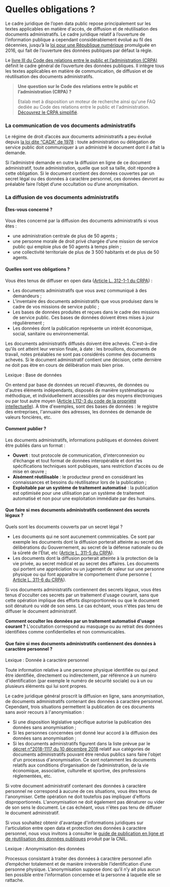 # Quelles obligations ?

Le cadre juridique de l’open data public repose principalement sur les textes applicables en matière d'accès, de diffusion et de réutilisation des documents administratifs. Le cadre juridique relatif à l’ouverture de l’information publique a cependant considérablement évolué au fil des décennies, jusqu’à la [loi pour une République numérique](https://www.legifrance.gouv.fr/affichLoiPubliee.do?idDocument=JORFDOLE000031589829\&type=general\&legislature=14) promulguée en 2016, qui fait de l’ouverture des données publiques par défaut la règle.

Le [livre III du Code des relations entre le public et l’administration (CRPA)](https://search.piaf.etalab.studio/crpa) définit le cadre général de l’ouverture des données publiques. Il intègre tous les textes applicables en matière de communication, de diffusion et de réutilisation des documents administratifs.

> **Une question sur le Code des relations entre le public et l’administration (CRPA) ?**
>
> Etalab met à disposition un moteur de recherche ainsi qu'une FAQ dediée au Code des relations entre le public et l'administration. [Découvrez le CRPA simplifié](https://search.piaf.etalab.studio/crpa).

### La communication de vos documents administratifs <a href="#la-communication-de-vos-documents-administratifs" id="la-communication-de-vos-documents-administratifs"></a>

Le régime de droit d’accès aux documents administratifs a peu évolué depuis [la loi dite “CADA” de 1978](https://www.legifrance.gouv.fr/affichTexte.do?cidTexte=JORFTEXT000000339241) : toute administration ou délégation de service public doit communiquer à un administré le document dont il a fait la demande.

Si l’administré demande en outre la diffusion en ligne de ce document administratif, toute administration, quelle que soit sa taille, doit répondre à cette obligation. Si le document contient des données couvertes par un secret légal ou des données à caractère personnel, ces données devront au préalable faire l’objet d’une occultation ou d’une anonymisation.

### La diffusion de vos documents administratifs <a href="#la-diffusion-de-vos-documents-administratifs" id="la-diffusion-de-vos-documents-administratifs"></a>

#### Êtes-vous concerné ? <a href="#etes-vous-concerne" id="etes-vous-concerne"></a>

Vous êtes concerné par la diffusion des documents administratifs si vous êtes :

* une administration centrale de plus de 50 agents ;
* une personne morale de droit privé chargée d'une mission de service public qui emploie plus de 50 agents à temps plein ;
* une collectivité territoriale de plus de 3 500 habitants et de plus de 50 agents.

#### Quelles sont vos obligations ? <a href="#quelles-sont-vos-obligations" id="quelles-sont-vos-obligations"></a>

Vous êtes tenus de diffuser en open data ([Article L. 312-1-1 du CRPA](https://www.legifrance.gouv.fr/affichCodeArticle.do;jsessionid=699E85A138CEA30E2185BB71F8735F9A.tplgfr24s\_3?idArticle=LEGIARTI000033205512\&cidTexte=LEGITEXT000031366350\&dateTexte=20161009)) :

* Les documents administratifs que vous avez communiqué à des demandeurs ;
* L'inventaire des documents administratifs que vous produisez dans le cadre de vos missions de service public ;
* Les bases de données produites et reçues dans le cadre des missions de service public. Ces bases de données doivent êtres mises à jour régulièrement ;
* Les données dont la publication représente un intérêt économique, social, sanitaire ou environnemental.

Les documents administratifs diffusés doivent être achevés. C'est-à-dire qu'ils ont atteint leur version finale, à date : les brouillons, documents de travail, notes préalables ne sont pas considérés comme des documents achevés. Si le document administratif contient une décision, cette dernière ne doit pas être en cours de délibération mais bien prise.

Lexique : Base de données

On entend par base de données un recueil d’œuvres, de données ou d'autres éléments indépendants, disposés de manière systématique ou méthodique, et individuellement accessibles par des moyens électroniques ou par tout autre moyen ([Article L112-3 du code de la propriété intellectuelle](https://www.legifrance.gouv.fr/affichCodeArticle.do?idArticle=LEGIARTI000006278879\&cidTexte=LEGITEXT000006069414\&dateTexte=19980702)). À titre d'exemples, sont des bases de données : le registre des entreprises, l'annuaire des adresses, les données de demande de valeurs foncières, etc.

#### Comment publier ? <a href="#comment-publier" id="comment-publier"></a>

Les documents administratifs, informations publiques et données doivent être publiés dans un format :

* **Ouvert** : tout protocole de communication, d’interconnexion ou d’échange et tout format de données interopérable et dont les spécifications techniques sont publiques, sans restriction d'accès ou de mise en œuvre ;
* **Aisément réutilisable** : le producteur prend en considérant les connaissances et besoins du réutilisateur lors de la publication ;
* **Exploitable par un système de traitement automatisé** : la publication est optimisée pour une utilisation par un système de traitement automatisé et non pour une exploitation immédiate par des humains.

#### Que faire si mes documents administratifs contiennent des secrets légaux ? <a href="#que-faire-si-mes-documents-administratifs-contiennent-des-secrets-legaux" id="que-faire-si-mes-documents-administratifs-contiennent-des-secrets-legaux"></a>

Quels sont les documents couverts par un secret légal ?

* Les documents qui ne sont aucunement commnicables. Ce sont par exemple les documents dont la diffusion porterait atteinte au secret des délibérations du Gouvernement, au secret de la défense nationale ou de la sûreté de l’État, etc ([Article L. 311-5 du CRPA](https://www.legifrance.gouv.fr/affichCodeArticle.do;jsessionid=B12CCBE39831FB4644322E0902EB97B9.tplgfr34s\_1?idArticle=LEGIARTI000033265181\&cidTexte=LEGITEXT000031366350\&dateTexte=20170701)).
* Les documents dont la diffusion porterait atteinte à la protection de la vie privée, au secret médical et au secret des affaires. Les documents qui portent une appréciation ou un jugement de valeur sur une personne physique ou qui font apparaître le comportement d’une personne ( [Article L. 311-6 du CRPA](https://www.legifrance.gouv.fr/affichCodeArticle.do;jsessionid=B12CCBE39831FB4644322E0902EB97B9.tplgfr34s\_1?idArticle=LEGIARTI000033218964\&cidTexte=LEGITEXT000031366350\&dateTexte=20170701)).

Si vos documents administratifs contiennent des secrets légaux, vous êtes tenus d'occulter ces secrets par un traitement d'usage courant, sans que cette opération implique des efforts disproportionnés ou que le document soit dénaturé ou vidé de son sens. Le cas échéant, vous n'êtes pas tenu de diffuser le document administratif.

**Comment occulter les données par un traitement automatisé d'usage courant ?** L'occultation correspond au masquage ou au retrait des données identifiées comme confidentielles et non communicables.

#### Que faire si mes documents administratifs contiennent des données à caractère personnel ? <a href="#que-faire-si-mes-documents-administratifs-contiennent-des-donnees-a-caractere-personnel" id="que-faire-si-mes-documents-administratifs-contiennent-des-donnees-a-caractere-personnel"></a>

Lexique : Donnée à caractère personnel

Toute information relative à une personne physique identifiée ou qui peut être identifiée, directement ou indirectement, par référence à un numéro d’identification (par exemple le numéro de sécurité sociale) ou à un ou plusieurs éléments qui lui sont propres.

Le cadre juridique général proscrit la diffusion en ligne, sans anonymisation, de documents administratifs contenant des données à caractère personnel. Cependant, trois situations permettent la publication de ces documents sans avoir recours à l'anonymisation :

* Si une disposition législative spécifique autorise la publication des données sans anonymisation ;
* Si les personnes concernées ont donné leur accord à la diffusion des données sans anonymisation ;
* Si les documents administratifs figurent dans la liste prévue par le [décret n°2018-1117 du 10 décembre 2018](https://www.legifrance.gouv.fr/affichTexte.do?cidTexte=JORFTEXT000037797147\&categorieLien=id) relatif aux catégories de documents administratifs pouvant être rendus publics sans faire l'objet d'un processus d'anonymisation. Ce sont notamment les documents relatifs aux conditions d’organisation de l’administration, de la vie économique, associative, culturelle et sportive, des professions réglementées, etc.

Si votre document administratif contenant des données à caractère personnel ne correspond à aucune de ces situations, vous êtes tenus de l'anonymiser. Cette opération ne doit toutefois pas impliquer d'efforts disproportionnés. L'anonymisation ne doit également pas dénaturer ou vider de son sens le document. Le cas échéant, vous n'êtes pas tenu de diffuser le document administratif.

Si vous souhaitez obtenir d'avantage d'informations juridiques sur l'articulation entre open data et protection des données à caractère personnel, nous vous invitons à consulter le [guide de publication en ligne et de réutilisation des données publiques](https://www.cnil.fr/fr/publication-en-ligne-et-reutilisation-des-donnees-publiques-open-data) produit par la CNIL.

Lexique : Anonymisation des données

Processus consistant à traiter des données à caractère personnel afin d’empêcher totalement et de manière irréversible l’identification d’une personne physique. L’anonymisation suppose donc qu’il n’y ait plus aucun lien possible entre l’information concernée et la personne à laquelle elle se rattache.
